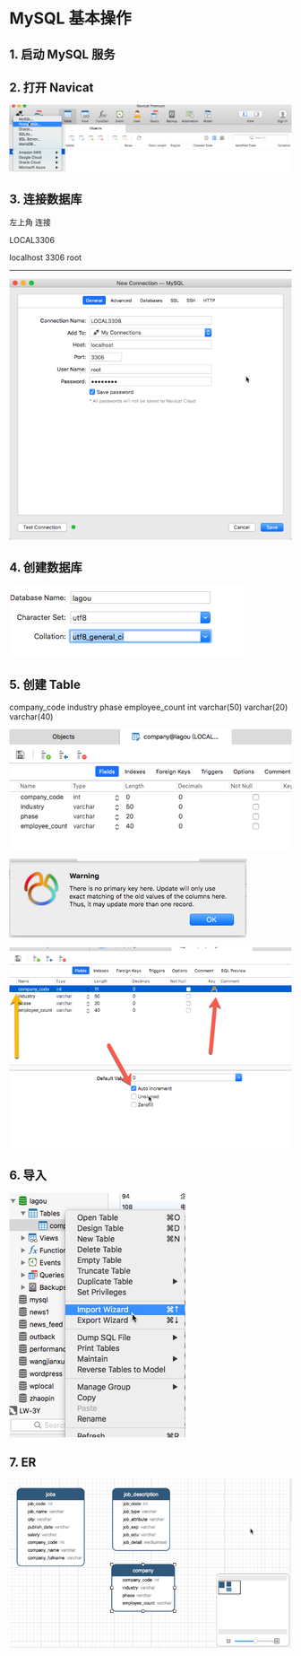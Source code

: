 # MySQL 基本操作


## 1. 启动 MySQL 服务



## 2. 打开 Navicat

![db-connection](./images/db-connection.png)

## 3. 连接数据库

左上角 连接

LOCAL3306

localhost
3306
root
*****

![add connection](./images/add-connection.png)

## 4. 创建数据库

![create-database](./images/create-database.png)

## 5. 创建 Table


company_code    industry    phase   employee_count
int varchar(50) varchar(20) varchar(40)

![add-table](./images/add-table.png)

![primary-warning](./images/primary-warning.png)

![primary-key](./images/primary-key.png)


## 6. 导入

![import](./images/import-wizard.png)

## 7. ER

![er](./images/er.png)